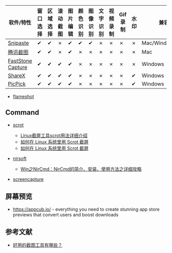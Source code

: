 | 软件/特性 | 窗口选择 | 区域选择 | 滚动截图 | 图片编辑 | 颜色识别 | 图像识别 | 文字识别 | 视频录制 | Gif 录制 | 水印 | 兼容性 |
|--- | --- | --- | --- | --- | --- | --- | --- | --- | --- | --- | --- |
| [Snipaste](https://www.snipaste.com) | ✔ | ✔ | ✗ | ✔ | ✔ | ✔ | ✗ | ✗ | ✗ | ✗ | Mac/Windows/Linux |
| [腾讯截图](https://jietu.qq.com/) | ✔ | ✔ | ✗ | ✔ | ✗ | ✗ | ✗ | ✗ | ✗ | ✗ | Mac |
| [FastStone Capture](https://www.faststonecapture.cn/) | ✔ | ✔ | ✔ | ✔ | ✗ | ✗ | ✗ | ✗ | ✗ | ✗ | Windows |
| [ShareX](https://github.com/ShareX/ShareX) | ✔ | ✔ | ✔ | ✔ | ✗ | ✗ | ✗ | ✗ | ✗ | ✔ | Windows |
| [PicPick](https://picpick.app/zh/) | ✔ | ✔ | ✔ | ✔ | ✗ | ✗ | ✗ | ✗ | ✗ | ✔ | Windows |

- [flameshot](https://github.com/flameshot-org/flameshot)

## Command

- [scrot](https://manpages.ubuntu.com/manpages/impish/man1/scrot.1.html)

    - [Linux截屏工具scrot用法详细介绍](https://www.jb51.net/linuxjishu/284831.html)
    - [如何在 Linux 系统里用 Scrot 截屏](https://linux.cn/article-9111-1.html)
    - [如何在 Linux 系统里用 Scrot 截屏](https://zhuanlan.zhihu.com/p/32028771)

- [nirsoft](https://www.nirsoft.net/utils/nircmd.html)

    - [Win之NirCmd：NirCmd的简介、安装、使用方法之详细攻略](https://blog.csdn.net/hongkaihua1987/article/details/85050851)

- [screencapture](https://ss64.com/osx/screencapture.html)


## 屏幕预览

- https://appcub.io/ - everything you need to create stunning app store previews that convert users and boost downloads

## 参考文献

- [好用的截图工具有哪些？](https://www.zhihu.com/question/19593742)
